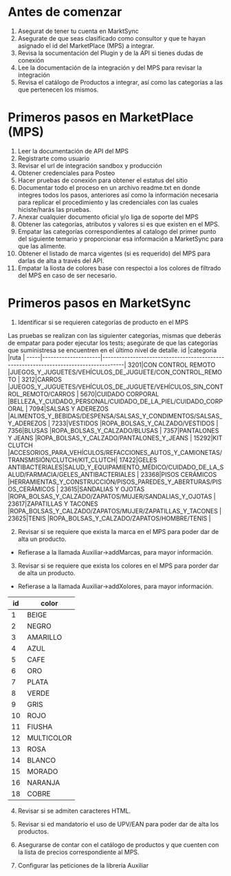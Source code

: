 # Antes de comenzar

1. Asegurat de tener tu cuenta en MarktSync
2. Asegurate de que seas clasificado como consultor y que te hayan asignado el id del MarketPlace (MPS) a integrar.
3. Revisa la socumentación del Plugin y de la API si tienes dudas de conexión
4. Lee la documentación de la integración y del MPS para revisar la integración
5. Revisa el catálogo de Productos a integrar, así como las categorías a las que pertenecen los mismos.

# Primeros pasos en MarketPlace (MPS)

1. Leer la documentación de API del MPS
2. Registrarte como usuario
3. Revisar el url de integración sandbox y producción
4. Obtener credenciales para Posteo
5. Hacer pruebas de conexión para obtener el estatus del sitio
6. Documentar todo el proceso en un archivo readme.txt en donde integres todos los pasos, anteriores así como la información necesaria para replicar el procedimiento y las credenciales con las cuales hiciste/harás las pruebas.
7. Anexar cualquier documento oficial y/o liga de soporte del MPS
8. Obtener las categorías, atributos y valores si es que existen en el MPS.
9. Empatar las categorías correspondientes al catalogo del primer punto del siguiente temario y proporcionar esa información a MarketSync para que las alimente.
10. Obtener el listado de marca vigentes (si es requerido) del MPS para darlas de alta a través del API.
11. Empatar la liosta de colores base con respectoi a los colores de filtrado del MPS en caso de ser necesario.

# Primeros pasos en MarketSync

1. Identificar si se requieren categorías de producto en el MPS

Las pruebas se realizan con las siguienter categorías, mismas que deberás de empatar para poder ejecutar los tests;
asegúrate de que las categorías que suministresa se encuentren en el último nivel de detalle.
id   |categoria            |ruta                                                                                  |
-----|---------------------|--------------------------------------------------------------------------------------|
 3201|CON CONTROL REMOTO   |JUEGOS_Y_JUGUETES/VEHÍCULOS_DE_JUGUETE/CON_CONTROL_REMOTO                             |
 3212|CARROS               |JUEGOS_Y_JUGUETES/VEHÍCULOS_DE_JUGUETE/VEHÍCULOS_SIN_CONTROL_REMOTO/CARROS            |
 5670|CUIDADO CORPORAL     |BELLEZA_Y_CUIDADO_PERSONAL/CUIDADO_DE_LA_PIEL/CUIDADO_CORPORAL                        |
 7094|SALSAS Y ADEREZOS    |ALIMENTOS_Y_BEBIDAS/DESPENSA/SALSAS_Y_CONDIMENTOS/SALSAS_Y_ADEREZOS                   |
 7233|VESTIDOS             |ROPA_BOLSAS_Y_CALZADO/VESTIDOS                                                        |
 7356|BLUSAS               |ROPA_BOLSAS_Y_CALZADO/BLUSAS                                                          |
 7357|PANTALONES Y JEANS   |ROPA_BOLSAS_Y_CALZADO/PANTALONES_Y_JEANS                                              |
15292|KIT CLUTCH           |ACCESORIOS_PARA_VEHÍCULOS/REFACCIONES_AUTOS_Y_CAMIONETAS/TRANSMISIÓN/CLUTCH/KIT_CLUTCH|
17422|GELES ANTIBACTERIALES|SALUD_Y_EQUIPAMIENTO_MÉDICO/CUIDADO_DE_LA_SALUD/FARMACIA/GELES_ANTIBACTERIALES        |
23368|PISOS CERÁMICOS      |HERRAMIENTAS_Y_CONSTRUCCIÓN/PISOS_PAREDES_Y_ABERTURAS/PISOS_CERÁMICOS                 |
23615|SANDALIAS Y OJOTAS   |ROPA_BOLSAS_Y_CALZADO/ZAPATOS/MUJER/SANDALIAS_Y_OJOTAS                                |
23617|ZAPATILLAS Y TACONES |ROPA_BOLSAS_Y_CALZADO/ZAPATOS/MUJER/ZAPATILLAS_Y_TACONES                              |
23625|TENIS                |ROPA_BOLSAS_Y_CALZADO/ZAPATOS/HOMBRE/TENIS                                            |


2. Revisar si se requiere que exista la marca en el MPS para poder dar de alta un producto.
- Refierase a la llamada Auxiliar->addMarcas, para mayor información.

3. Revisar si se requiere que exista los colores en el MPS para porder dar de alta un producto.
- Refierase a la llamada Auxiliar->addXolores, para mayor información.

id|color     |
--|----------|
 1|BEIGE     |
 2|NEGRO     |
 3|AMARILLO  |
 4|AZUL      |
 5|CAFE      |
 6|ORO       |
 7|PLATA     |
 8|VERDE     |
 9|GRIS      |
10|ROJO      |
11|FIUSHA    |
12|MULTICOLOR|
13|ROSA      |
14|BLANCO    |
15|MORADO    |
16|NARANJA   |
18|COBRE     |

4. Revisar si se admiten caracteres HTML.

5. Revisar si ed mandatorio el uso de UPV/EAN para poder dar de alta los productos.

6. Asegurarse de contar con el catálogo de productos y que cuenten con la lista de precios correspondiente al MPS.

7. Configurar las peticiones de la librería Auxiliar